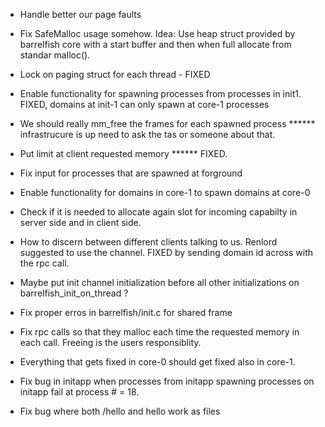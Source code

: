 - Handle better our page faults 

- Fix SafeMalloc usage somehow. Idea: Use heap struct provided by barrelfish core with a start buffer and then when full allocate from standar malloc().

- Lock on paging struct for each thread - FIXED
- Enable functionality for spawning processes from processes in init1. FIXED, domains at init-1 can only spawn at core-1 processes 

- We should really mm_free the frames for each spawned process 				****** infrastrucure is up need to ask the tas or someone about that.

- Put limit at client requested memory 						   				****** FIXED.

- Fix input for processes that are spawned at forground

- Enable functionality for domains in core-1 to spawn domains at core-0

- Check if it is needed to allocate again slot for incoming capabilty in server side and in client side.

- How to discern between different clients talking to us. Renlord suggested to use the channel. FIXED by sending domain id across with the rpc call.

- Maybe put init channel initialization before all other initializations on barrelfish_init_on_thread ?

- Fix proper erros in barrelfish/init.c for shared frame

- Fix rpc calls so that they malloc each time the requested memory in each call. Freeing is the users responsiblity.

- Everything that gets fixed in core-0 should get fixed also in core-1.

- Fix bug in initapp when processes from initapp spawning processes on initapp fail at process # = 18.

- Fix bug where both /hello and hello work as files
